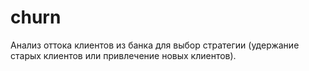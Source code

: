 # churn
 Анализ оттока клиентов из банка для выбор стратегии (удержание старых клиентов или привлечение новых клиентов).

